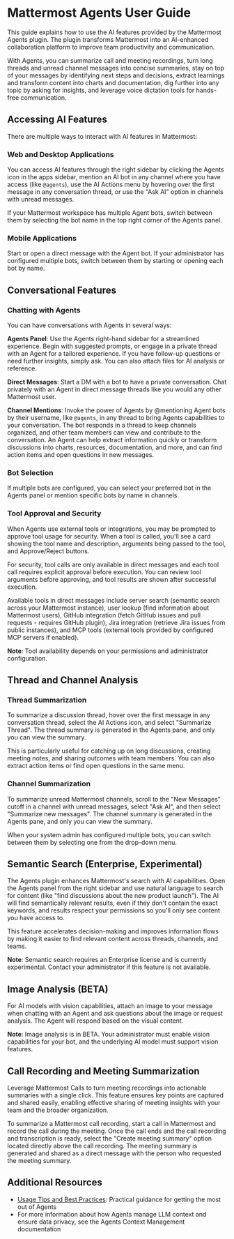 # Mattermost Agents User Guide

This guide explains how to use the AI features provided by the Mattermost Agents plugin. The plugin transforms Mattermost into an AI-enhanced collaboration platform to improve team productivity and communication.

With Agents, you can summarize call and meeting recordings, turn long threads and unread channel messages into concise summaries, stay on top of your messages by identifying next steps and decisions, extract learnings and transform content into charts and documentation, dig further into any topic by asking for insights, and leverage voice dictation tools for hands-free communication.

## Accessing AI Features

There are multiple ways to interact with AI features in Mattermost:

### Web and Desktop Applications

You can access AI features through the right sidebar by clicking the Agents icon in the apps sidebar, mention an AI bot in any channel where you have access (like `@agents`), use the AI Actions menu by hovering over the first message in any conversation thread, or use the "Ask AI" option in channels with unread messages.

If your Mattermost workspace has multiple Agent bots, switch between them by selecting the bot name in the top right corner of the Agents panel.

### Mobile Applications

Start or open a direct message with the Agent bot. If your administrator has configured multiple bots, switch between them by starting or opening each bot by name. 

## Conversational Features

### Chatting with Agents

You can have conversations with Agents in several ways:

**Agents Panel**: Use the Agents right-hand sidebar for a streamlined experience. Begin with suggested prompts, or engage in a private thread with an Agent for a tailored experience. If you have follow-up questions or need further insights, simply ask. You can also attach files for AI analysis or reference.

**Direct Messages**: Start a DM with a bot to have a private conversation. Chat privately with an Agent in direct message threads like you would any other Mattermost user.

**Channel Mentions**: Invoke the power of Agents by @mentioning Agent bots by their username, like `@agents`, in any thread to bring Agents capabilities to your conversation. The bot responds in a thread to keep channels organized, and other team members can view and contribute to the conversation. An Agent can help extract information quickly or transform discussions into charts, resources, documentation, and more, and can find action items and open questions in new messages.

### Bot Selection

If multiple bots are configured, you can select your preferred bot in the Agents panel or mention specific bots by name in channels.

### Tool Approval and Security

When Agents use external tools or integrations, you may be prompted to approve tool usage for security. When a tool is called, you'll see a card showing the tool name and description, arguments being passed to the tool, and Approve/Reject buttons.

For security, tool calls are only available in direct messages and each tool call requires explicit approval before execution. You can review tool arguments before approving, and tool results are shown after successful execution.

Available tools in direct messages include server search (semantic search across your Mattermost instance), user lookup (find information about Mattermost users), GitHub integration (fetch GitHub issues and pull requests - requires GitHub plugin), Jira integration (retrieve Jira issues from public instances), and MCP tools (external tools provided by configured MCP servers if enabled).

**Note**: Tool availability depends on your permissions and administrator configuration.

## Thread and Channel Analysis

### Thread Summarization

To summarize a discussion thread, hover over the first message in any conversation thread, select the AI Actions icon, and select "Summarize Thread". The thread summary is generated in the Agents pane, and only you can view the summary.

This is particularly useful for catching up on long discussions, creating meeting notes, and sharing outcomes with team members. You can also extract action items or find open questions in the same menu.

### Channel Summarization

To summarize unread Mattermost channels, scroll to the "New Messages" cutoff in a channel with unread messages, select "Ask AI", and then select "Summarize new messages". The channel summary is generated in the Agents pane, and only you can view the summary.

When your system admin has configured multiple bots, you can switch between them by selecting one from the drop-down menu.

## Semantic Search (Enterprise, Experimental)

The Agents plugin enhances Mattermost's search with AI capabilities. Open the Agents panel from the right sidebar and use natural language to search for content (like "find discussions about the new product launch"). The AI will find semantically relevant results, even if they don't contain the exact keywords, and results respect your permissions so you'll only see content you have access to.

This feature accelerates decision-making and improves information flows by making it easier to find relevant content across threads, channels, and teams.

**Note**: Semantic search requires an Enterprise license and is currently experimental. Contact your administrator if this feature is not available.

## Image Analysis (BETA)

For AI models with vision capabilities, attach an image to your message when chatting with an Agent and ask questions about the image or request analysis. The Agent will respond based on the visual content.

**Note**: Image analysis is in BETA. Your administrator must enable vision capabilities for your bot, and the underlying AI model must support vision features.

## Call Recording and Meeting Summarization

Leverage Mattermost Calls to turn meeting recordings into actionable summaries with a single click. This feature ensures key points are captured and shared easily, enabling effective sharing of meeting insights with your team and the broader organization.

To summarize a Mattermost call recording, start a call in Mattermost and record the call during the meeting. Once the call ends and the call recording and transcription is ready, select the "Create meeting summary" option located directly above the call recording. The meeting summary is generated and shared as a direct message with the person who requested the meeting summary.

## Additional Resources

- [Usage Tips and Best Practices](usage_tips.md): Practical guidance for getting the most out of Agents
- For more information about how Agents manage LLM context and ensure data privacy, see the Agents Context Management documentation
